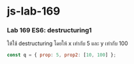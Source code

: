 # js-lab-169
### Lab 169 ES6: destructuring1
ให้ใช้ destructuring โดยให้ x เท่ากับ 5 และ y เท่ากับ 100

```JavaScript
const q = { prop: 5, prop2: [10, 100] };
```
